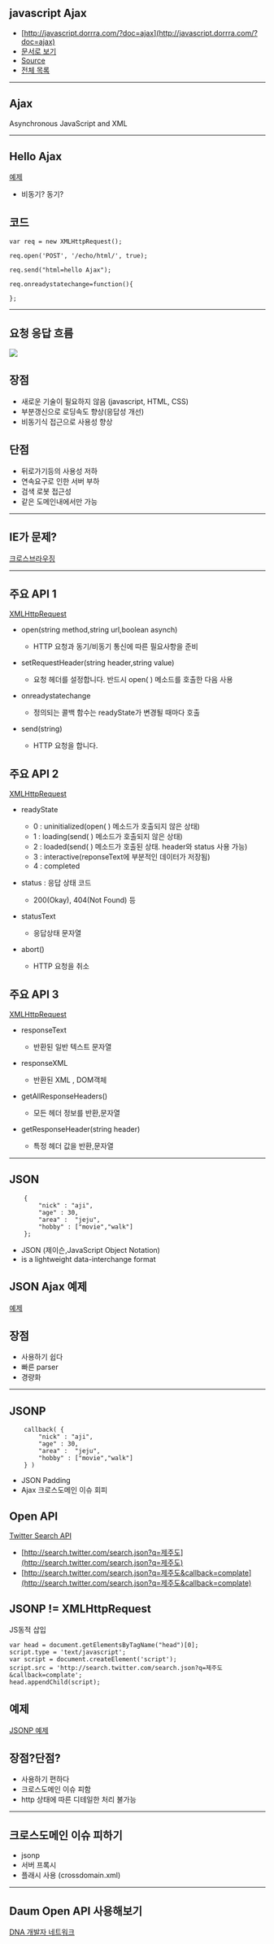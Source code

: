 ## javascript Ajax

* [http://javascript.dorrra.com/?doc=ajax](http://javascript.dorrra.com/?doc=ajax)
* [문서로 보기](https://github.com/niceaji/javascript-study/blob/gh-pages/doc/ajax.md)
* [Source](https://github.com/niceaji/javascript-study)
* [전체 목록](http://javascript.dorrra.com)

***

## Ajax

Asynchronous JavaScript and XML


***

## Hello Ajax


[예제](http://jsfiddle.net/niceaji/ExXNY/2/)

* 비동기? 동기?

## 코드

    var req = new XMLHttpRequest();

    req.open('POST', '/echo/html/', true);

    req.send("html=hello Ajax");

    req.onreadystatechange=function(){

    };

***

## 요청 응답 흐름 

![](http://i.imgur.com/pUVGkKC.jpg)

## 장점

* 새로운 기술이 필요하지 않음 (javascript, HTML, CSS)
* 부분갱신으로 로딩속도 향상(응답성 개선)
* 비동기식 접근으로 사용성 향상

## 단점

* 뒤로가기등의 사용성 저하
* 연속요구로 인한 서버 부하
* 검색 로봇 접근성
* 같은 도메인내에서만 가능

***

## IE가 문제?

[크로스브라우징](https://github.com/niceaji/jes/blob/master/src/jes.Ajax.js)

***

## 주요 API 1
[XMLHttpRequest](https://developer.mozilla.org/ko/docs/XMLHttpRequest)

* open(string method,string url,boolean asynch) 
    * HTTP 요청과 동기/비동기 통신에 따른 필요사항을 준비

* setRequestHeader(string header,string value) 
    * 요청 헤더를 설정합니다. 반드시 open( ) 메소드를 호출한 다음 사용

* onreadystatechange
    * 정의되는 콜백 함수는 readyState가 변경될 때마다 호출

* send(string) 
    * HTTP 요청을 합니다.


## 주요 API 2 

[XMLHttpRequest](https://developer.mozilla.org/ko/docs/XMLHttpRequest)


* readyState
    * 0 : uninitialized(open( ) 메소드가 호출되지 않은 상태)
    * 1 : loading(send( ) 메소드가 호출되지 않은 상태)
    * 2 : loaded(send( ) 메소드가 호출된 상태. header와 status 사용 가능)
    * 3 : interactive(reponseText에 부분적인 데이터가 저장됨)
    * 4 : completed 

* status : 응답 상태 코드
    * 200(Okay), 404(Not Found) 등

* statusText
    * 응답상태 문자열

* abort() 
    * HTTP 요청을 취소


## 주요 API 3

[XMLHttpRequest](https://developer.mozilla.org/ko/docs/XMLHttpRequest)


* responseText
    * 반환된 일반 텍스트 문자열

* responseXML
    * 반환된 XML , DOM객체

* getAllResponseHeaders() 
    * 모든 헤더 정보를 반환,문자열

* getResponseHeader(string header) 
    * 특정 헤더 값을 반환,문자열


***

## JSON

        {
            "nick" : "aji",
            "age" : 30,
            "area" :  "jeju",
            "hobby" : ["movie","walk"]
        };

* JSON (제이슨,JavaScript Object Notation) 
* is a lightweight data-interchange format


## JSON Ajax 예제

[예제](http://jsfiddle.net/niceaji/2xYG6/1/)

## 장점

* 사용하기 쉽다
* 빠른 parser
* 경량화


***

## JSONP

        callback( {
            "nick" : "aji",
            "age" : 30,
            "area" :  "jeju",
            "hobby" : ["movie","walk"]
        } )


* JSON Padding
* Ajax 크로스도메인 이슈 회피


## Open API

[Twitter Search API](https://dev.twitter.com/docs/api/1/get/search)


* [http://search.twitter.com/search.json?q=제주도](http://search.twitter.com/search.json?q=제주도)
* [http://search.twitter.com/search.json?q=제주도&callback=complate](http://search.twitter.com/search.json?q=제주도&callback=complate)

## JSONP != XMLHttpRequest 

JS동적 삽입

    var head = document.getElementsByTagName("head")[0];         
    script.type = 'text/javascript';
    var script = document.createElement('script');
    script.src = 'http://search.twitter.com/search.json?q=제주도&callback=complate';
    head.appendChild(script);

## 예제

[JSONP 예제](http://jsbin.com/esidip/1/edit)


## 장점?단점?

* 사용하기 편하다
* 크로스도메인 이슈 피함
* http 상태에 따른 디테일한 처리 불가능

***

## 크로스도메인 이슈 피하기 

* jsonp
* 서버 프록시
* 플래시 사용 (crossdomain.xml)

***

## Daum Open API 사용해보기

[DNA 개발자 네트워크](http://dna.daum.net/) 


 



